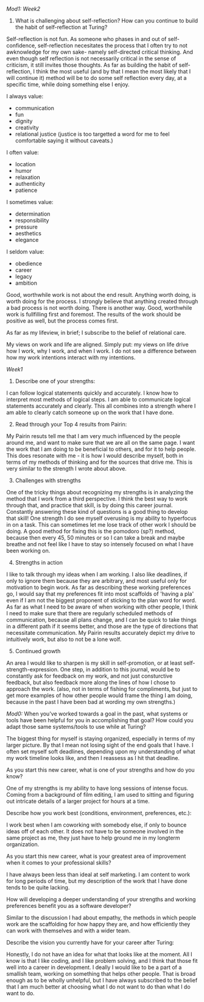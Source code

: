 



_Mod1:_
_Week2_

1. What is challenging about self-reflection? How can you continue to build the habit of self-reflection at Turing?

 Self-reflection is not fun. As someone who phases in and out of self-confidence, self-reflection necesitates the process that I often try to not awknowledge for my own sake- namely self-directed critical thinking. And even though self reflection is not necessarily critical in the sense of criticism, it still invites those thoughts. As far as building the habit of self-reflection, I think the most useful (and by that I mean the most likely that I will continue it) method will be to do some self reflection every day, at a specific time, while doing something else I enjoy.
 
I always value:
* communication
* fun
* dignity
* creativity
* relational justice (justice is too targetted a word for me to feel comfortable saying it without caveats.)

I often value:
* location
* humor
* relaxation
* authenticity
* patience

I sometimes value:
* determination
* responsibility
* pressure
* aesthetics
* elegance

I seldom value:
* obedience
* career
* legacy
* ambition

Good, worthwhile work is not about the end result. Anything worth doing, is worth doing for the process. I strongly believe that anything created through a bad process is not worth doing. There is another way. Good, worthwhile work is fullfilling first and foremost. The results of the work should be positive as well, but the process comes first.

As far as my lifeview, in brief; I subscribe to the belief of relational care. 

My views on work and life are aligned. Simply put: my views on life drive how I work, why I work, and when I work. I do not see a difference between how my work intentions interact with my intentions. 

_Week1_

1. Describe one of your strengths:

I can follow logical statements quickly and accurately. I know how to interpret most methods of logical steps. I am able to communicate logical statements accurately and clearly. This all combines into a strength where I am able to clearly catch someone up on the work that I have done.

2. Read through your Top 4 results from Pairin:

 My Pairin resuts tell me that I am very much influenced by the people around me, and want to make sure that we are all on the same page. I want the work that I am doing to be beneficial to others, and for it to help people. This does resonate with me - it is how I would describe myself, both in terms of my methods of thinking and for the sources that drive me. This is very similar to the strength I wrote about above.
 
 
3. Challenges with strengths

 One of the tricky things about recognizing my strengths is in analyzing the method that I work from a third perspective. I think the best way to work through that, and practice that skill, is by doing this career journal. Constantly answering these kind of questions is a good thing to develop that skill!
 One strength I do see myself overusing is my ability to hyperfocus in on a task. This can sometimes let me lose track of other work I should be doing. A good method for fixing this is the pomodoro (sp?) method, because then every 45, 50 minutes or so I can take a break and maybe breathe and not feel like I have to stay so intensely focused on what I have been working on.
 
4. Strengths in action

 I like to talk through my ideas when I am working. I also like deadlines, if only to ignore them because they are arbitrary, and most useful only for motivation to begin work.
 As far as describing these working preferences go, I would say that my preferences fit into most scaffolds of 'having a pla' even if I am not the biggest proponent of sticking to the plan word for word.
 As far as what I need to be aware of when working with other people, I think I need to make sure that there are regularly scheduled methods of communication, because all plans change, and I can be quick to take things in a different path if it seems better, and those are the type of directions that necessitate communication.
 My Pairin results accurately depict my drive to intuitively work, but also to not be a lone wolf.
 
 5. Continued growth
 
  An area I would like to sharpen is my skill in self-promotion, or at least self-strength-expression.
  One step, in addition to this journal, would be to constantly ask for feedback on my work, and not just consturctive feedback, but also feedback more along the lines of how I chose to approach the work. (also, not in terms of fishing for compliments, but just to get more examples of how other people would frame the thing I am doing, because in the past I have been bad at wording my own strengths.)
 

_Mod0:_
When you've worked towards a goal in the past, what systems or tools have been helpful for you in accomplishing that goal? How could you adapt those same systems/tools to use while at Turing?

  The biggest thing for myself is staying organized, especially in terms of my larger picture. By that I mean not losing sight of the end goals that I have. I often set myself soft deadlines, depending upon my understanding of what my work timeline looks like, and then I reassess as I hit that deadline.

As you start this new career, what is one of your strengths and how do you know?

  One of my strengths is my ability to have long sessions of intense focus. Coming from a background of film editing, I am used to sitting and figuring out intricate details of a larger project for hours at a time.

Describe how you work best (conditions, environment, preferences, etc.):

  I work best when I am coworking with somebody else, if only to bounce ideas off of each other. It does not have to be someone involved in the same project as me, they just have to help ground me in my longterm organization. 

As you start this new career, what is your greatest area of improvement when it comes to your professional skills?

  I have always been less than ideal at self marketing. I am content to work for long periods of time, but my description of the work that I have done tends to be quite lacking.

How will developing a deeper understanding of your strengths and working preferences benefit you as a software developer?

  Similar to the discussion I had about empathy, the methods in which people work are the scaffolding for how happy they are, and how efficiently they can work with themselves and with a wider team.

Describe the vision you currently have for your career after Turing:

  Honestly, I do not have an idea for what that looks like at the moment. All I know is that I like coding, and I like problem solving, and I think that those fit well into a career in development. I deally I would like to be a part of a smallish team, working on something that helps other people. That is broad enough as to be wholly unhelpful, but I have always subscribed to the belief that I am much better at choosing what I do not want to do than what I do want to do.
